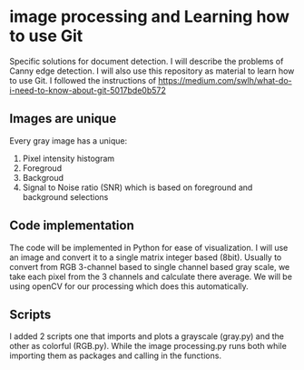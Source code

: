 # image processing and Learning how to use Git
Specific solutions for document detection. I will describe the problems of Canny edge detection. I will also use this repository as material to learn how to use Git. I followed the instructions of https://medium.com/swlh/what-do-i-need-to-know-about-git-5017bde0b572

## Images are unique
Every gray image has a unique: 
1. Pixel intensity histogram
2. Foregroud
3. Backgroud
4. Signal to Noise ratio (SNR) which is based on foreground and background selections

## Code implementation
The code will be implemented in Python for ease of visualization. I will use an image and convert it to a single matrix integer based (8bit). Usually to convert from RGB 3-channel based to single channel based gray scale, we take each pixel from the 3 channels and calculate there average. We will be using openCV for our processing which does this automatically. 


## Scripts
I added 2 scripts one that imports and plots a grayscale (gray.py) and the other as colorful (RGB.py). 
While the image processing.py runs both while importing them as packages and calling in the functions. 
